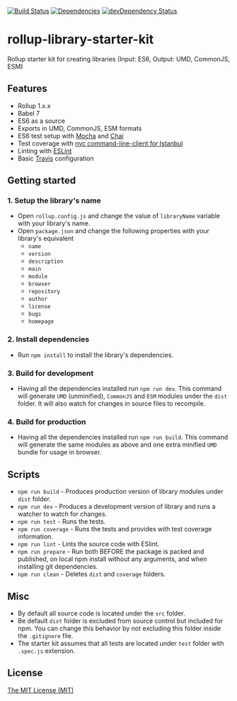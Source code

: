 [![Build Status](https://travis-ci.org/georapbox/rollup-library-starter-kit.svg?branch=master)](https://travis-ci.org/georapbox/rollup-library-starter-kit)
[![Dependencies](https://david-dm.org/georapbox/rollup-library-starter-kit.svg?theme=shields.io)](https://david-dm.org/georapbox/rollup-library-starter-kit)
[![devDependency Status](https://david-dm.org/georapbox/rollup-library-starter-kit/dev-status.svg)](https://david-dm.org/georapbox/rollup-library-starter-kit?type=dev)

# rollup-library-starter-kit

Rollup starter kit for creating libraries (Input: ES6, Output: UMD, CommonJS, ESM)

## Features

- Rollup 1.x.x
- Babel 7
- ES6 as a source
- Exports in UMD, CommonJS, ESM formats
- ES6 test setup with [Mocha](https://mochajs.org/) and [Chai](http://www.chaijs.com/)
- Test coverage with [nyc command-line-client for Istanbul](https://github.com/istanbuljs/nyc)
- Linting with [ESLint](https://eslint.org/)
- Basic [Travis](https://travis-ci.org/) configuration

## Getting started

### 1. Setup the library's name

- Open `rollup.config.js` and change the value of `libraryName` variable with your library's name.
- Open `package.json` and change the following properties with your library's equivalent
  - `name`
  - `version`
  - `description`
  - `main`
  - `module`
  - `browser`
  - `repository`
  - `author`
  - `license`
  - `bugs`
  - `homepage`

### 2. Install dependencies

- Run `npm install` to install the library's dependencies.

### 3. Build for development

- Having all the dependencies installed run `npm run dev`. This command will generate `UMD` (unminified), `CommonJS` and `ESM` modules under the `dist` folder. It will also watch for changes in source files to recompile.

### 4. Build for production

- Having all the dependencies installed run `npm run build`. This command will generate the same modules as above and one extra minified `UMD` bundle for usage in browser.

## Scripts

- `npm run build` - Produces production version of library modules under `dist` folder.
- `npm run dev` - Produces a development version of library and runs a watcher to watch for changes.
- `npm run test` - Runs the tests.
- `npm run coverage` - Runs the tests and provides with test coverage information.
- `npm run lint` - Lints the source code with ESlint.
- `npm run prepare` - Run both BEFORE the package is packed and published, on local npm install without any arguments, and when installing git dependencies.
- `npm run clean` - Deletes `dist` and `coverage` folders.

## Misc

- By default all source code is located under the `src` folder.
- Be default `dist` folder is excluded from source control but included for npm. You can change this behavior by not excluding this folder inside the `.gitignore` file.
- The starter kit assumes that all tests are located under `test` folder with `.spec.js` extension.

## License

[The MIT License (MIT)](https://georapbox.mit-license.org/@2019)
